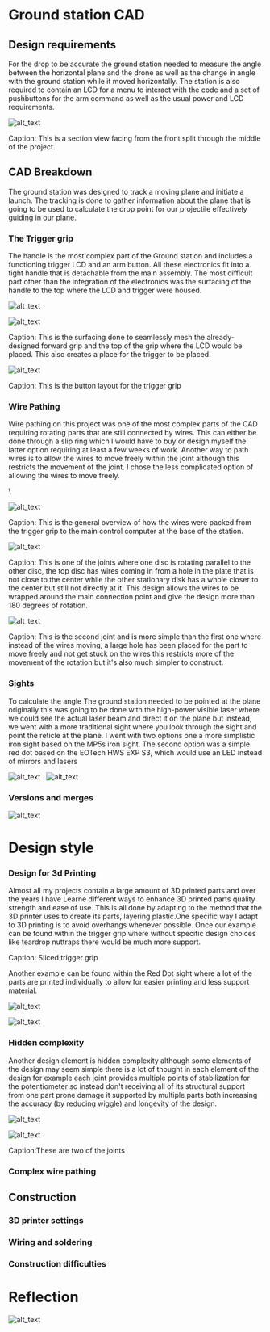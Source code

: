 <!-- You have some errors, warnings, or alerts. If you are using reckless mode, turn it off to see inline alerts.
* ERRORs: 0
* WARNINGs: 0
* ALERTS: 15 -->


# Ground station CAD


## Design requirements

For the drop to be accurate the ground station needed to measure the angle between the horizontal plane and the drone as well as the change in angle with the ground station while it moved horizontally. The station is also required to contain an LCD for a menu to interact with the code and a set of pushbuttons for the arm command as well as the usual power and LCD requirements.


![alt_text](images/image1.png "image_tooltip")


Caption: This is a section view facing from the front split through the middle of the project.


## CAD Breakdown

The ground station was designed to track a moving plane and initiate a launch. The tracking is done to gather information about the plane that is going to be used to calculate the drop point for our projectile effectively guiding in our plane.


### The Trigger grip

The handle is the most complex part of the Ground station and includes a functioning trigger LCD and an arm button. All these electronics fit into a tight handle that is detachable from the main assembly. The most difficult part other than the integration of the electronics was the surfacing of the handle to the top where the LCD and trigger were housed. 


![alt_text](images/image2.png "image_tooltip")

![alt_text](images/image3.png "image_tooltip")


Caption: This is the surfacing done to seamlessly mesh the already-designed forward grip and the top of the grip where the LCD would be placed. This also creates a place for the trigger to be placed.


![alt_text](images/image4.png "image_tooltip")


Caption: This is the button layout for the trigger grip


### Wire Pathing

Wire pathing on this project was one of the most complex parts of the CAD requiring rotating parts that are still connected by wires. This can either be done through a slip ring which I would have to buy or design myself the latter option requiring at least a few weeks of work. Another way to path wires is to allow the wires to move freely within the joint although this restricts the movement of the joint. I chose the less complicated option of allowing the wires to move freely.

 \

![alt_text](images/image5.png "image_tooltip")


Caption: This is the general overview of how the wires were packed from the trigger grip to the main control computer at the base of the station.


![alt_text](images/image6.png "image_tooltip")


Caption: This is one of the joints where one disc is rotating parallel to the other disc, the top disc has wires coming in from a hole in the plate that is not close to the center while the other stationary disk has a whole closer to the center but still not directly at it. This design allows the wires to be wrapped around the main connection point and give the design more than 180  degrees of rotation.


![alt_text](images/image7.png "image_tooltip")


Caption: This is the second joint and is more simple than the first one where instead of the wires moving, a large hole has been placed for the part to move freely and not get stuck on the wires this restricts more of the movement of the rotation but it's also much simpler to construct.


### Sights 

To calculate the angle The ground station needed to be pointed at the plane originally this was going to be done with the high-power visible laser where we could see the actual laser beam and direct it on the plane but instead, we went with a more traditional sight where you look through the sight and point the reticle at the plane. I went with two options one a more simplistic iron sight based on the MP5s iron sight. The second option was a simple red dot based on the EOTech HWS EXP S3, which would use an LED instead of mirrors and lasers


![alt_text](images/image8.png "image_tooltip")
.
![alt_text](images/image9.png "image_tooltip")



### Versions and merges


![alt_text](images/image10.png "image_tooltip")



# Design style


### Design for 3d Printing

Almost all my projects contain a large amount of 3D printed parts and over the years I have Learne different ways to enhance 3D printed parts quality strength and ease of use. This is all done by adapting to the method that the 3D printer uses to create its parts, layering plastic.One specific way I  adapt to 3D printing is to avoid overhangs whenever possible. Once our example can be found within the trigger grip where without specific design choices like teardrop nuttraps there would be much more support.

Caption: Sliced trigger grip

Another example can be found within the Red Dot sight where a lot of the parts are printed individually to allow for easier printing and less support material.


![alt_text](images/image11.png "image_tooltip")

![alt_text](images/image12.png "image_tooltip")



### Hidden complexity

Another design element is hidden complexity although some elements of the design may seem simple there is a lot of thought in each element of the design for example each joint provides multiple points of stabilization for the potentiometer so instead  don't receiving all of its structural support from one part prone damage it supported by multiple parts both increasing the accuracy (by reducing wiggle) and longevity of the design.


![alt_text](images/image13.png "image_tooltip")

![alt_text](images/image14.png "image_tooltip")


Caption:These are two of the joints 


### Complex wire pathing


## Construction


### 3D printer settings 


### Wiring and soldering 


### Construction difficulties 


# Reflection 


![alt_text](images/image15.png "image_tooltip")

